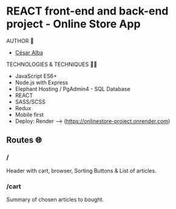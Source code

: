 # REACT front-end and back-end project - Online Store App

AUTHOR 🧑
- [César Alba](https://github.com/Cesario87)

TECHNOLOGIES & TECHNIQUES 👨‍💻
- JavaScript ES6+
- Node.js with Express
- Elephant Hosting / PgAdmin4 - SQL Database
- REACT
- SASS/SCSS
- Redux
- Mobile first
- Deploy: Render --> (https://onlinestore-project.onrender.com)

## Routes 🌐
### / 
Header with cart, browser, Sorting Buttons & List of articles. <br> 
### /cart
Summary of chosen articles to bought. <br> 
